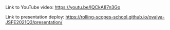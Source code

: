 Link to YouTube video: https://youtu.be/IQCkA87n3Go

Link to presentation deploy: https://rolling-scopes-school.github.io/ovalya-JSFE2021Q3/presentation/
